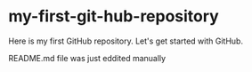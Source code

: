 # my-first-git-hub-repository
Here is my first GitHub repository. Let's get started with GitHub.

README.md file was just eddited manually
